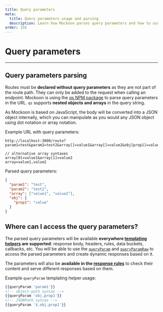 ```yaml
---
title: Query parameters
meta:
  title: Query parameters usage and parsing
  description: Learn how Mockoon parses query parameters and how to use them in your mock API responses.
order: 155
---
```


# Query parameters

---

## Query parameters parsing

Routes must be **declared without query parameters** as they are not part of the route path. They can only be added to the request when calling an endpoint.
Mockoon is using the [qs NPM package](https://www.npmjs.com/package/qs) to parse query parameters in the URL. `qs` supports **nested objects and arrays** in the query string.

As Mockoon is based on JavaScript, the body will be converted into a JSON object internally, which you can manipulate as you would any JSON object using dot notation or array notation.

Example URL with query parameters:

```text
http://localhost:3000/route?param1=test&param2=test2&array[]=value1&array[]=value2&obj[prop1]=value

// alternative array syntaxes
array[0]=value1&array[1]=value2
array=value1,value2
```

Parsed query parameters:

```json
{
  "param1": "test",
  "param2": "test2",
  "array": ["value1", "value2"],
  "obj": {
    "prop1": "value"
  }
}
```

## Where can I access the query parameters?

The parsed query parameters will be available **everywhere [templating helpers](docs:templating/overview) are supported**: response body, headers, rules, data buckets, callbacks, etc. You will be able to use the [`queryParam`](docs:templating/mockoon-request-helpers#queryparam) and [`queryParamRaw`](docs:templating/mockoon-request-helpers/#queryparamraw) to access the parsed parameters and create dynamic responses based on it.

The parameters will also be **available in the [response rules](docs:route-responses/dynamic-rules)** to check their content and serve different responses based on them.

Example `queryParam` templating helper usage:

```handlebars
{{queryParam 'param1'}}
<!-- object-path syntax -->
{{queryParam 'obj.prop1'}}
<!-- JSONPath syntax -->
{{queryParam '$.obj.prop1'}}
```
